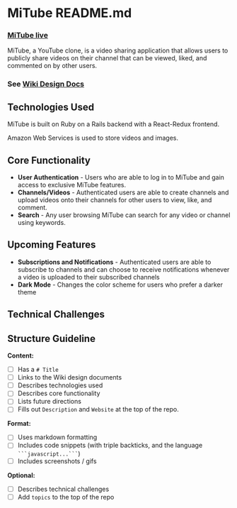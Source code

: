 # MiTube README.md

### [MiTube live](https://mitube-app.herokuapp.com)

MiTube, a YouTube clone, is a video sharing application that allows users to publicly share videos on their channel that can be viewed, liked, and commented on by other users.

### See [Wiki Design Docs](https://github.com/ssoonmi/MiTube/wiki)

## Technologies Used
MiTube is built on Ruby on a Rails backend with a React-Redux frontend.

Amazon Web Services is used to store videos and images.

## Core Functionality
-   **User Authentication** - Users who are able to log in to MiTube and gain access to exclusive MiTube features.
-   **Channels/Videos** - Authenticated users are able to create channels and upload videos onto their channels for other users to view, like, and comment. 
-   **Search** - Any user browsing MiTube can search for any video or channel using keywords.

## Upcoming Features
-   **Subscriptions and Notifications** - Authenticated users are able to subscribe to channels and can choose to receive notifications whenever a video is uploaded to their subscribed channels
-   **Dark Mode** - Changes the color scheme for users who prefer a darker theme

## Technical Challenges

## Structure Guideline
**Content:**
- [ ] Has a `# Title`
- [ ] Links to the Wiki design documents
- [ ] Describes technologies used
- [ ] Describes core functionality
- [ ] Lists future directions
- [ ] Fills out `Description` and `Website` at the top of the repo.

**Format:**
- [ ] Uses markdown formatting
- [ ] Includes code snippets (with triple backticks, and the language ` ```javascript...``` `)
- [ ] Includes screenshots / gifs

**Optional:**
- [ ] Describes technical challenges
- [ ] Add `topics` to the top of the repo
